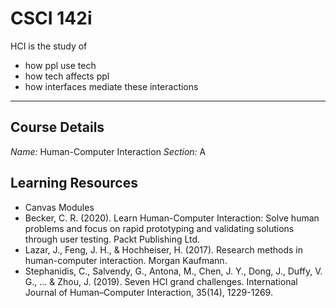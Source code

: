 # CSCI 142i

HCI is the study of

- how ppl use tech
- how tech affects ppl
- how interfaces mediate these interactions

---

## Course Details

*Name:* Human-Computer Interaction
*Section:* A

## Learning Resources

- Canvas Modules
- Becker, C. R. (2020). Learn Human-Computer Interaction: Solve human problems and focus on rapid prototyping and validating solutions through user testing. Packt Publishing Ltd.
- Lazar, J., Feng, J. H., & Hochheiser, H. (2017). Research methods in human-computer interaction. Morgan Kaufmann.
- Stephanidis, C., Salvendy, G., Antona, M., Chen, J. Y., Dong, J., Duffy, V. G., ... & Zhou, J. (2019). Seven HCI grand challenges. International Journal of Human–Computer Interaction, 35(14), 1229-1269.